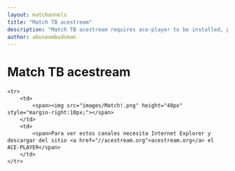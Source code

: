 ```yaml
---
layout: matchannels
title: "Match TB acestream"
description: "Match TB acestream requires ace-player to be installed, para ver la señal de Match TB acestream necesita descargar ace-player del sitio http://acestream.org"
author: abuseombudsman
---
```

# Match TB acestream
<html>
<head>
	
	<tr>
		<td>
			<span><img src="images/Match!.png" height="40px" style="margin-right:10px;"></span>
		</td>
		<td>
			<span>Para ver estos canales necesita Internet Explorer y descargar del sitio <a href="//acestream.org">acestream.org</a> el ACE-PLAYER</span>
		</td>
	</tr>
	
<body>
	<script type="text/javascript">
		<!--//--><![CDATA[// ><!--

		function init() {
			var useInternalControls = true;
    
			var controls = new TorrentStream.Controls("tsplayer", {
					style: useInternalControls ? "internal" : "ts-black",
					debug: true
			});
    
			try {
					var player = new TorrentStream.Player(controls.getPluginContainer(), {
					debug: true,
					useInternalControls: useInternalControls,
					bgColor: "#000000",
					fontColor: "#ffffff",
					onLoad: function() {
						this.registerEventHandler(controls);
						controls.attachPlayer(this);
						try {
							var p = this;
							this.loadPlayer("eb05c1df67a263f82fe776516abfe21fbd8eb112", {autoplay: true});
						}
						catch(e) {
						console.log("init: " + e);
						}
					}
			});
		}
		catch(e) {
			controls.onSystemMessage(e);
		}
	} 

	//--><!]]>
	</script>
	<div id="aceplayer">
		<object id="plugin" classid="clsid:79690976-ED6E-403c-BBBA-F8928B5EDE17">
			<param name="width" value="800px" />
			<param name="height" value="450px" />
			<param name="fullscreencontrols" value="true" />
			<param name="fscontrolsenable" value="true" />
			<param name="fscontrols" value="default" />
			<param name="nofscontrolsenable" value="true" />
			<param name="nofscontrols" value="default" />
			<param name="nofscontrolsheight" value="36" />
			<param name="loopable" value="false" /> 
			<param name="autoplay" value="true" />
		</object>
		
		<script type="text/javascript">
			var plugin = document.getElementById("plugin");
			// load by the content id
			plugin.playlistLoadAsyncPlayer("eb05c1df67a263f82fe776516abfe21fbd8eb112");
		</script>
	</div>
</body>
<html>